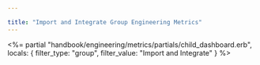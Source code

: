 ```yaml
---

title: "Import and Integrate Group Engineering Metrics"
---
```









<%= partial "handbook/engineering/metrics/partials/child_dashboard.erb", locals: { filter_type: "group", filter_value: "Import and Integrate" } %>

